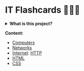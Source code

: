 # IT Flashcards 🧠📩🤯

<details>
<summary><b>What is this project?</b></summary>

Collapsible flashcards for preparing IT job interviews or studying IT topics.

You can [contribute](CONTRIBUTING.md) :smile:
</details>

**Content:**
- [Computers](fc/computers.md)
- [Networks](fc/networks.md)
- [Internet](fc/internet.md): [HTTP](fc/http.md)
- [HTML](fc/html.md)
- [CSS](fc/css.md)
